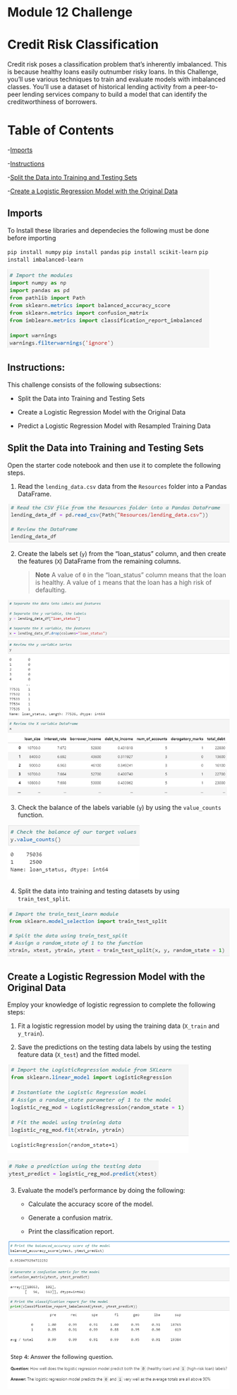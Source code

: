 # Module 12 Challenge

# Credit Risk Classification

Credit risk poses a classification problem that’s inherently imbalanced. This is because healthy loans easily outnumber risky loans. In this Challenge, you’ll use various techniques to train and evaluate models with imbalanced classes. You’ll use a dataset of historical lending activity from a peer-to-peer lending services company to build a model that can identify the creditworthiness of borrowers.

# Table of Contents

-[Imports](##imports)

-[Instructions](##instructions)

-[Split the Data into Training and Testing Sets](##split-the-Data-into-Training-and-Testing-Sets)

-[Create a Logistic Regression Model with the Original Data](##create-a-logistic-regression-model-with-the-original-data)

## Imports

To Install these libraries and dependecies the following must be done before importing

`pip install numpy`
`pip install pandas`
`pip install scikit-learn`
`pip install imbalanced-learn`

![](https://github.com/reiccv/Module_12_Challenge/blob/main/Resources/images/import.PNG)

## Instructions:

This challenge consists of the following subsections:

* Split the Data into Training and Testing Sets

* Create a Logistic Regression Model with the Original Data

* Predict a Logistic Regression Model with Resampled Training Data 


## Split the Data into Training and Testing Sets

Open the starter code notebook and then use it to complete the following steps.

1. Read the `lending_data.csv` data from the `Resources` folder into a Pandas DataFrame.

![](https://github.com/reiccv/Module_12_Challenge/blob/main/Resources/images/1.PNG)

2. Create the labels set (`y`)  from the “loan_status” column, and then create the features (`X`) DataFrame from the remaining columns.

    > **Note** A value of `0` in the “loan_status” column means that the loan is healthy. A value of `1` means that the loan has a high risk of defaulting.  

![](https://github.com/reiccv/Module_12_Challenge/blob/main/Resources/images/2.PNG)


3. Check the balance of the labels variable (`y`) by using the `value_counts` function.

![](https://github.com/reiccv/Module_12_Challenge/blob/main/Resources/images/3.PNG)

4. Split the data into training and testing datasets by using `train_test_split`.

![](https://github.com/reiccv/Module_12_Challenge/blob/main/Resources/images/4.PNG)

## Create a Logistic Regression Model with the Original Data

Employ your knowledge of logistic regression to complete the following steps:

1. Fit a logistic regression model by using the training data (`X_train` and `y_train`).

2. Save the predictions on the testing data labels by using the testing feature data (`X_test`) and the fitted model.

![](https://github.com/reiccv/Module_12_Challenge/blob/main/Resources/images/5.PNG)

![](https://github.com/reiccv/Module_12_Challenge/blob/main/Resources/images/6.PNG)

3. Evaluate the model’s performance by doing the following:

    * Calculate the accuracy score of the model.

    * Generate a confusion matrix.

    * Print the classification report.

![](https://github.com/reiccv/Module_12_Challenge/blob/main/Resources/images/7.PNG)